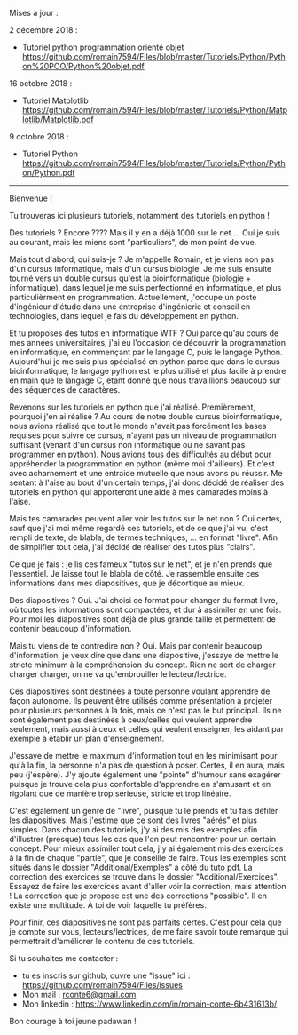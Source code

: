 Mises à jour :

2 décembre 2018 :

   - Tutoriel python programmation orienté objet https://github.com/romain7594/Files/blob/master/Tutoriels/Python/Python%20POO/Python%20objet.pdf

16 octobre 2018 :

   - Tutoriel Matplotlib https://github.com/romain7594/Files/blob/master/Tutoriels/Python/Matplotlib/Matplotlib.pdf

9 octobre 2018 :

   - Tutoriel Python https://github.com/romain7594/Files/blob/master/Tutoriels/Python/Python/Python.pdf

--------------------------------------------------------------------------------------------------------------------------------


Bienvenue !

Tu trouveras ici plusieurs tutoriels, notamment des tutoriels en python !

Des tutoriels ? Encore ????
Mais il y en a déjà 1000 sur le net ... Oui je suis au courant, mais les miens sont "particuliers", de mon point de vue.

Mais tout d'abord, qui suis-je ?
Je m'appelle Romain, et je viens non pas d'un cursus informatique, mais d'un cursus biologie. Je me suis ensuite tourné vers un double cursus qu'est la bioinformatique (biologie + informatique), dans lequel je me suis perfectionné en informatique, et plus particulièrment en programmation. Actuellement, j'occupe un poste d'ingénieur d'étude dans une entreprise d'ingénierie et conseil en technologies, dans lequel je fais du développement en python.

Et tu proposes des tutos en informatique WTF ?
Oui parce qu'au cours de mes années universitaires, j'ai eu l'occasion de découvrir la programmation en informatique, en commençant par le langage C, puis le langage Python. Aujourd'hui je me suis plus spécialisé en python parce que dans le cursus bioinformatique, le langage python est le plus utilisé et plus facile à prendre en main que le langage C, étant donné que nous travaillions beaucoup sur des séquences de caractères.

Revenons sur les tutoriels en python que j'ai réalisé. Premièrement, pourquoi j'en ai réalisé ?
Au cours de notre double cursus bioinformatique, nous avions réalisé que tout le monde n'avait pas forcément les bases requises pour suivre ce cursus, n'ayant pas un niveau de programmation suffisant (venant d'un cursus non informatique ou ne savant pas programmer en python). Nous avions tous des difficultés au début pour appréhender la programmation en python (même moi d'ailleurs). Et c'est avec acharnement et une entraide mutuelle que nous avons pu réussir. Me sentant à l'aise au bout d'un certain temps, j'ai donc décidé de réaliser des tutoriels en python qui apporteront une aide à mes camarades moins à l'aise.

Mais tes camarades peuvent aller voir les tutos sur le net non ?
Oui certes, sauf que j'ai moi même regardé ces tutoriels, et de ce que j'ai vu, c'est rempli de texte, de blabla, de termes techniques, ... en format "livre". Afin de simplifier tout cela, j'ai décidé de réaliser des tutos plus "clairs".

Ce que je fais :
je lis ces fameux "tutos sur le net", et je n'en prends que l'essentiel. Je laisse tout le blabla de côté. Je rassemble ensuite ces informations dans mes diapositives, que je décortique au mieux.

Des diapositives ?
Oui. J'ai choisi ce format pour changer du format livre, où toutes les informations sont compactées, et dur à assimiler en une fois. Pour moi les diapositives sont déjà de plus grande taille et permettent de contenir beaucoup d'information.

Mais tu viens de te contredire non ?
Oui. Mais par contenir beaucoup d'information, je veux dire que dans une diapositive, j'essaye de mettre le stricte minimum à la compréhension du concept. Rien ne sert de charger charger charger, on ne va qu'embrouiller le lecteur/lectrice.

Ces diapositives sont destinées à toute personne voulant apprendre de façon autonome. Ils peuvent être utilisés comme présentation à projeter pour plusieurs personnes à la fois, mais ce n'est pas le but principal. Ils ne sont également pas destinées à ceux/celles qui veulent apprendre seulement, mais aussi à ceux et celles qui veulent enseigner, les aidant par exemple à établir un plan d'enseignement.

J'essaye de mettre le maximum d'information tout en les minimisant pour qu'à la fin, la personne n'a pas de question à poser. Certes, il en aura, mais peu (j'espère). J'y ajoute également une "pointe" d'humour sans exagérer puisque je trouve cela plus confortable d'apprendre en s'amusant et en rigolant que de manière trop sérieuse, stricte et trop linéaire.

C'est également un genre de "livre", puisque tu le prends et tu fais défiler les diapositives. Mais j'estime que ce sont des livres "aérés" et plus simples. Dans chacun des tutoriels, j'y ai des mis des exemples afin d'illustrer (presque) tous les cas que l'on peut rencontrer pour un certain concept. Pour mieux assimiler tout cela, j'y ai également mis des exercices à la fin de chaque "partie", que je conseille de faire. Tous les exemples sont situés dans le dossier "Additional/Exemples" à côté du tuto pdf. La correction des exercices se trouve dans le dossier "Additional/Exercices". Essayez de faire les exercices avant d'aller voir la correction, mais attention ! La correction que je propose est une des corrections "possible". Il en existe une multitude. À toi de voir laquelle tu préfères.

Pour finir, ces diapositives ne sont pas parfaits certes. C'est pour cela que je compte sur vous, lecteurs/lectrices, de me faire savoir toute remarque qui permettrait d'améliorer le contenu de ces tutoriels.

Si tu souhaites me contacter :
- tu es inscris sur github, ouvre une "issue" ici : https://github.com/romain7594/Files/issues
- Mon mail : rconte6@gmail.com
- Mon linkedin : https://www.linkedin.com/in/romain-conte-6b431613b/

Bon courage à toi jeune padawan !
